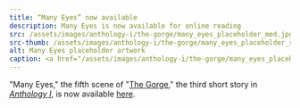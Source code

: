 ```yaml
---
title: “Many Eyes” now available
description: Many Eyes is now available for online reading
src: /assets/images/anthology-i/the-gorge/many_eyes_placeholder_med.jpg
src-thumb: /assets/images/anthology-i/the-gorge/many_eyes_placeholder_small.jpg
alt: Many Eyes placeholder artwork
caption: <a href="/assets/images/anthology-i/the-gorge/many_eyes_placeholder.jpg" target="_blank">AI placeholder artwork</a> generated above using <a href="https://creator.nightcafe.studio/creation/nfvbf0PXVEbBtEq89Tza" target="_blank">SDXL 1.0</a> — <a href="https://creativecommons.org/publicdomain/zero/1.0/" target="_blank">CC0 1.0</a>
---
```


"Many Eyes," the fifth scene of "[The Gorge](/anthology-i/the-gorge/)," the third short story in *[Anthology I](/anthology-i/)*, is now available [here](/anthology-i/the-gorge/many-eyes/).